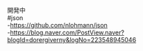 開発中 <br>
#json <br>
-https://github.com/nlohmann/json<br>
-https://blog.naver.com/PostView.naver?blogId=dorergiverny&logNo=223548945046<br>


